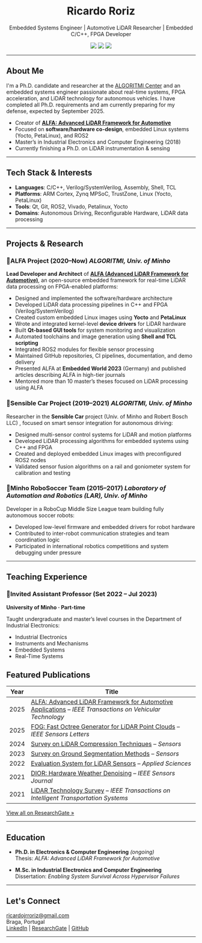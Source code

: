<!-- Ricardo Roriz GitHub Profile README -->

<h1 align="center"> Ricardo Roriz </h1>

<p align="center">
   Embedded Systems Engineer | Automotive LiDAR Researcher | Embedded C/C++, FPGA Developer  
</p>

<p align="center">
  <a href="https://www.linkedin.com/in/ricardo-roriz/"><img src="https://img.shields.io/badge/-LinkedIn-blue?logo=linkedin&style=flat" /></a>
  <a href="https://www.researchgate.net/profile/Ricardo-Roriz"><img src="https://img.shields.io/badge/-ResearchGate-green?logo=researchgate&style=flat" /></a>
  <a href="https://github.com/alfa-project/alfa-framework"><img src="https://img.shields.io/badge/-ALFA%20Project-gray?logo=github&style=flat" /></a>
</p>

---

## About Me

I'm a Ph.D. candidate and researcher at the [ALGORITMI Center](https://algoritmi.uminho.pt/) and an embedded systems engineer passionate about real-time systems, FPGA acceleration, and LiDAR technology for autonomous vehicles.
I have completed all Ph.D. requirements and am currently preparing for my defense, expected by September 2025.

-  Creator of **[ALFA: Advanced LiDAR Framework for Automotive](https://github.com/alfa-project/alfa-framework)**  
-  Focused on **software/hardware co-design**, embedded Linux systems (Yocto, PetaLinux), and ROS2  
-  Master’s in Industrial Electronics and Computer Engineering (2018)  
-  Currently finishing a Ph.D. on LiDAR instrumentation & sensing  

---

## Tech Stack & Interests

- **Languages**: C/C++, Verilog/SystemVerilog, Assembly, Shell, TCL  
- **Platforms**: ARM Cortex, Zynq MPSoC, TrustZone, Linux (Yocto, PetaLinux)  
- **Tools**: Qt, Git, ROS2, Vivado, Petalinux, Yocto  
- **Domains**: Autonomous Driving, Reconfigurable Hardware, LiDAR data processing

---

## Projects & Research

### 🔹ALFA Project (2020–Now)  ***ALGORITMI, Univ. of Minho***

**Lead Developer and Architect** of [**ALFA (Advanced LiDAR Framework for Automotive)**](https://github.com/alfa-project/alfa-framework), an open-source embedded framework for real-time LiDAR data processing on FPGA-enabled platforms:

- Designed and implemented the software/hardware architecture  
- Developed LiDAR data processing pipelines in C++ and FPGA (Verilog/SystemVerilog)  
- Created custom embedded Linux images using **Yocto** and **PetaLinux**  
- Wrote and integrated kernel-level **device drivers** for LiDAR hardware  
- Built **Qt-based GUI tools** for system monitoring and visualization  
- Automated toolchains and image generation using **Shell and TCL scripting**  
- Integrated ROS2 modules for flexible sensor processing  
- Maintained GitHub repositories, CI pipelines, documentation, and demo delivery  
- Presented ALFA at **Embedded World 2023** (Germany) and published articles describing ALFA in high-tier journals  
- Mentored more than 10 master’s theses focused on LiDAR processing using ALFA  

### 🔹Sensible Car Project (2019–2021)  ***ALGORITMI, Univ. of Minho***

Researcher in the **Sensible Car** project (Univ. of Minho and Robert Bosch LLC) , focused on smart sensor integration for autonomous driving:

- Designed multi-sensor control systems for LiDAR and motion platforms  
- Developed LiDAR processing algorithms for embedded systems using C++ and FPGA  
- Created and deployed embedded Linux images with preconfigured ROS2 nodes  
- Validated sensor fusion algorithms on a rail and goniometer system for calibration and testing  

### 🔹Minho RoboSoccer Team (2015–2017)  ***Laboratory of Automation and Robotics (LAR), Univ. of Minho***

Developer in a RoboCup Middle Size League team building fully autonomous soccer robots:

- Developed low-level firmware and embedded drivers for robot hardware  
- Contributed to inter-robot communication strategies and team coordination logic  
- Participated in international robotics competitions and system debugging under pressure  

---

## Teaching Experience

### 🔹Invited Assistant Professor (Set 2022 – Jul 2023)  
**University of Minho · Part-time**

Taught undergraduate and master’s level courses in the Department of Industrial Electronics:

- Industrial Electronics  
- Instruments and Mechanisms  
- Embedded Systems  
- Real-Time Systems  

## Featured Publications

| Year | Title |
|------|-------|
| 2025 | [ALFA: Advanced LiDAR Framework for Automotive Applications](https://ieeexplore.ieee.org/document/11024231) – *IEEE Transactions on Vehicular Technology* |
| 2025 | [FOG: Fast Octree Generator for LiDAR Point Clouds](https://doi.org/10.1109/LSENS.2024.3520800) – *IEEE Sensors Letters* |
| 2024 | [Survey on LiDAR Compression Techniques](https://doi.org/10.3390/s24103185) – *Sensors* |
| 2023 | [Survey on Ground Segmentation Methods](https://doi.org/10.3390/s23020601) – *Sensors* |
| 2022 | [Evaluation System for LiDAR Sensors](https://doi.org/10.3390/app122413003) – *Applied Sciences* |
| 2021 | [DIOR: Hardware Weather Denoising](https://doi.org/10.1109/jsen.2021.3133873) – *IEEE Sensors Journal* |
| 2021 | [LiDAR Technology Survey](https://doi.org/10.1109/TITS.2021.3086804) – *IEEE Transactions on Intelligent Transportation Systems* | 

[View all on ResearchGate »](https://www.researchgate.net/profile/Ricardo-Roriz)

---

## Education

- **Ph.D. in Electronics & Computer Engineering** *(ongoing)*  
  Thesis: *ALFA: Advanced LiDAR Framework for Automotive*

- **M.Sc. in Industrial Electronics and Computer Engineering**  
  Dissertation: *Enabling System Survival Across Hypervisor Failures*

---

## Let's Connect

ricardojrroriz@gmail.com  
Braga, Portugal  
[LinkedIn](https://www.linkedin.com/in/ricardo-roriz/) | [ResearchGate](https://www.researchgate.net/profile/Ricardo-Roriz) | [GitHub](https://github.com/alfa-project)

---
